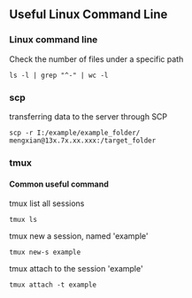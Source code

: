 ## Useful Linux Command Line

### Linux command line
Check the number of files under a specific path
```
ls -l | grep "^-" | wc -l
```

### scp
transferring data to the server through SCP
```
scp -r I:/example/example_folder/ mengxian@13x.7x.xx.xxx:/target_folder
```

### tmux
#### Common useful command
tmux list all sessions
```
tmux ls
```

tmux new a session, named 'example'
```
tmux new-s example
```

tmux attach to the session 'example'
```
tmux attach -t example
```


